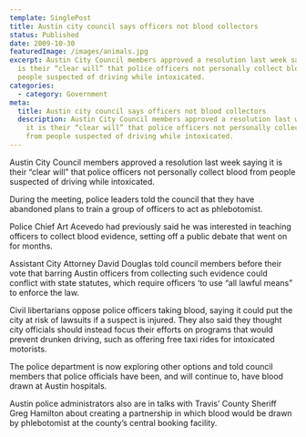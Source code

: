 ```yaml
---
template: SinglePost
title: Austin city council says officers not blood collectors
status: Published
date: 2009-10-30
featuredImage: /images/animals.jpg
excerpt: Austin City Council members approved a resolution last week saying it
  is their “clear will” that police officers not personally collect blood from
  people suspected of driving while intoxicated.
categories:
  - category: Government
meta:
  title: Austin city council says officers not blood collectors
  description: Austin City Council members approved a resolution last week saying
    it is their “clear will” that police officers not personally collect blood
    from people suspected of driving while intoxicated.
---
```

<!--StartFragment-->

Austin City Council members approved a resolution last week saying it is their “clear will” that police officers not personally collect blood from people suspected of driving while intoxicated.

During the meeting, police leaders told the council that they have abandoned plans to train a group of officers to act as phlebotomist.

Police Chief Art Acevedo had previously said he was interested in teaching officers to collect blood evidence, setting off a public debate that went on for months.

Assistant City Attorney David Douglas told council members before their vote that barring Austin officers from collecting such evidence could conflict with state statutes, which require officers ‘to use “all lawful means” to enforce the law.

Civil libertarians oppose police officers taking blood, saying it could put the city at risk of lawsuits if a suspect is injured. They also said they thought city officials should instead focus their efforts on programs that would prevent drunken driving, such as offering free taxi rides for intoxicated motorists.

The police department is now exploring other options and told council members that police officials have been, and will continue to, have blood drawn at Austin hospitals.

Austin police administrators also are in talks with Travis’ County Sheriff Greg Hamilton about creating a partnership in which blood would be drawn by phlebotomist at the county’s central booking facility.

<!--EndFragment-->